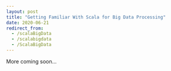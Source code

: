 ```yaml
---
layout: post
title: "Getting Familiar With Scala for Big Data Processing"
date: 2020-06-21
redirect_from:
  - /scalaBigData
  - /scalabigdata
  - /ScalaBigData
---
```

More coming soon...
